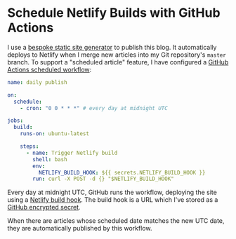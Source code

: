 # Schedule Netlify Builds with GitHub Actions

I use a [bespoke static site generator](https://github.com/croaky/blog)
to publish this blog.
It automatically deploys to Netlify
when I merge new articles into my Git repository's `master` branch.
To support a "scheduled article" feature,
I have configured a
[GitHub Actions scheduled workflow](https://help.github.com/en/actions/reference/workflow-syntax-for-github-actions#onschedule):

```yaml
name: daily publish

on:
  schedule:
    - cron: "0 0 * * *" # every day at midnight UTC

jobs:
  build:
    runs-on: ubuntu-latest

    steps:
      - name: Trigger Netlify build
        shell: bash
        env:
          NETLIFY_BUILD_HOOK: ${{ secrets.NETLIFY_BUILD_HOOK }}
        run: curl -X POST -d {} "$NETLIFY_BUILD_HOOK"
```

Every day at midnight UTC, GitHub runs the workflow,
deploying the site using a
[Netlify build hook](https://docs.netlify.com/configure-builds/build-hooks/).
The build hook is a URL which I've stored as a
[GitHub encrypted secret](https://help.github.com/en/actions/configuring-and-managing-workflows/creating-and-storing-encrypted-secrets#using-encrypted-secrets-in-a-workflow).

When there are articles whose scheduled date matches the new UTC date,
they are automatically published by this workflow.
